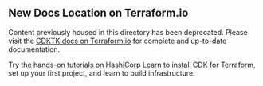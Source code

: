 ## New Docs Location on Terraform.io

Content previously housed in this directory has been deprecated. Please visit the [CDKTK docs on Terraform.io](https://www.terraform.io/docs/cdktf/index.html) for complete and up-to-date documentation.

Try the [hands-on tutorials on HashiCorp Learn](https://learn.hashicorp.com/collections/terraform/cdktf) to install CDK for Terraform, set up your first project, and learn to build infrastructure.
